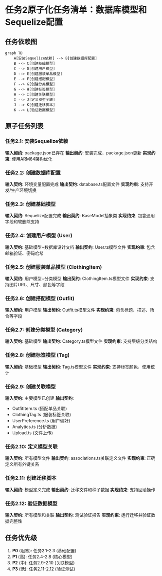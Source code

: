 # 任务2原子化任务清单：数据库模型和Sequelize配置

## 任务依赖图

```mermaid
graph TD
    A[安装Sequelize依赖] --> B[创建数据库配置]
    B --> C[创建基础模型]
    C --> D[创建用户模型]
    D --> E[创建服装单品模型]
    E --> F[创建搭配模型]
    F --> G[创建分类模型]
    G --> H[创建标签模型]
    H --> I[创建关联模型]
    I --> J[定义模型关联]
    J --> K[创建迁移脚本]
    K --> L[验证数据模型]
```

## 原子任务列表

### 任务2.1: 安装Sequelize依赖
**输入契约**: package.json已存在
**输出契约**: 安装完成，package.json更新
**实现约束**: 使用ARM64架构优化

### 任务2.2: 创建数据库配置
**输入契约**: 环境变量配置完成
**输出契约**: database.ts配置文件
**实现约束**: 支持开发/生产环境切换

### 任务2.3: 创建基础模型
**输入契约**: Sequelize配置完成
**输出契约**: BaseModel抽象类
**实现约束**: 包含通用字段和软删除支持

### 任务2.4: 创建用户模型 (User)
**输入契约**: 基础模型+数据库设计文档
**输出契约**: User.ts模型文件
**实现约束**: 包含邮箱验证、密码哈希

### 任务2.5: 创建服装单品模型 (ClothingItem)
**输入契约**: 用户模型+分类模型
**输出契约**: ClothingItem.ts模型文件
**实现约束**: 支持图片URL、尺寸、颜色等字段

### 任务2.6: 创建搭配模型 (Outfit)
**输入契约**: 用户模型
**输出契约**: Outfit.ts模型文件
**实现约束**: 包含标题、描述、场合等字段

### 任务2.7: 创建分类模型 (Category)
**输入契约**: 基础模型
**输出契约**: Category.ts模型文件
**实现约束**: 支持层级分类结构

### 任务2.8: 创建标签模型 (Tag)
**输入契约**: 基础模型
**输出契约**: Tag.ts模型文件
**实现约束**: 支持标签颜色、使用统计

### 任务2.9: 创建关联模型
**输入契约**: 主要模型已创建
**输出契约**: 
- OutfitItem.ts (搭配单品关联)
- ClothingTag.ts (服装标签关联)
- UserPreference.ts (用户偏好)
- Analytics.ts (分析数据)
- Upload.ts (文件上传)

### 任务2.10: 定义模型关联
**输入契约**: 所有模型文件
**输出契约**: associations.ts关联定义文件
**实现约束**: 正确定义所有外键关系

### 任务2.11: 创建迁移脚本
**输入契约**: 模型定义完成
**输出契约**: 迁移文件和种子数据
**实现约束**: 支持回滚操作

### 任务2.12: 验证数据模型
**输入契约**: 所有模型和关联
**输出契约**: 测试验证报告
**实现约束**: 运行迁移并验证数据完整性

## 任务优先级
1. **P0** (阻塞): 任务2.1-2.3 (基础配置)
2. **P1** (高): 任务2.4-2.8 (核心模型)
3. **P2** (中): 任务2.9-2.10 (关联模型)
4. **P3** (低): 任务2.11-2.12 (验证测试)